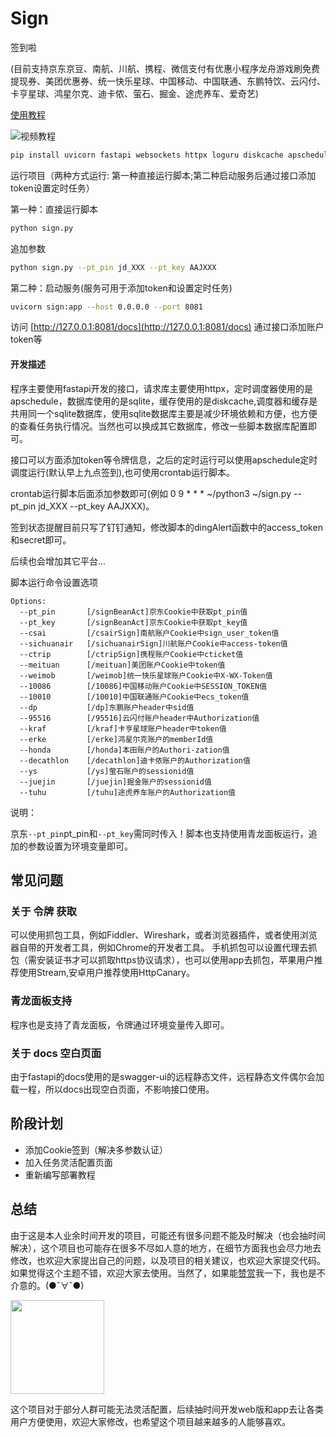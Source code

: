 # Sign
签到啦

(目前支持京东京豆、南航、川航、携程、微信支付有优惠小程序龙舟游戏刷免费提现券、美团优惠券、统一快乐星球、中国移动、中国联通、东鹏特饮、云闪付、卡亨星球、鸿星尔克、迪卡侬、萤石、掘金、途虎养车、爱奇艺)

[使用教程](https://www.1itre.link/2024/02/21/%E6%AF%8F%E6%97%A5%E7%AD%BE%E5%88%B0/)

![视频教程](https://github.com/Litre-WU/Sign/blob/master/screen_recording.gif)

```bash
pip install uvicorn fastapi websockets httpx loguru diskcache apscheduler SQLAlchemy python-dateutil -i https://pypi.tuna.tsinghua.edu.cn/simple
```

运行项目（两种方式运行: 第一种直接运行脚本;第二种启动服务后通过接口添加token设置定时任务）

第一种：直接运行脚本

```bash
python sign.py
```

追加参数

```bash
python sign.py --pt_pin jd_XXX --pt_key AAJXXX
```

第二种：启动服务(服务可用于添加token和设置定时任务)

```bash
uvicorn sign:app --host 0.0.0.0 --port 8081
```

访问 [http://127.0.0.1:8081/docs](http://127.0.0.1:8081/docs) 通过接口添加账户token等

#### 开发描述
程序主要使用fastapi开发的接口，请求库主要使用httpx，定时调度器使用的是apschedule，数据库使用的是sqlite，缓存使用的是diskcache,调度器和缓存是共用同一个sqlite数据库，使用sqlite数据库主要是减少环境依赖和方便，也方便的查看任务执行情况。当然也可以换成其它数据库，修改一些脚本数据库配置即可。

接口可以方面添加token等令牌信息，之后的定时运行可以使用apschedule定时调度运行(默认早上九点签到),也可使用crontab运行脚本。

crontab运行脚本后面添加参数即可(例如 0 9 * * * ~/python3 ~/sign.py --pt_pin jd_XXX --pt_key AAJXXX)。

签到状态提醒目前只写了钉钉通知，修改脚本的dingAlert函数中的access_token和secret即可。

后续也会增加其它平台...

脚本运行命令设置选项  

```
Options:
  --pt_pin       [/signBeanAct]京东Cookie中获取pt_pin值
  --pt_key       [/signBeanAct]京东Cookie中获取pt_key值
  --csai         [/csairSign]南航账户Cookie中sign_user_token值
  --sichuanair   [/sichuanairSign]川航账户Cookie中access-token值
  --ctrip        [/ctripSign]携程账户Cookie中cticket值
  --meituan      [/meituan]美团账户Cookie中token值
  --weimob       [/weimob]统一快乐星球账户Cookie中X-WX-Token值
  --10086        [/10086]中国移动账户Cookie中SESSION_TOKEN值
  --10010        [/10010]中国联通账户Cookie中ecs_token值
  --dp           [/dp]东鹏账户header中sid值
  --95516        [/95516]云闪付账户header中Authorization值
  --kraf         [/kraf]卡亨星球账户header中token值
  --erke         [/erke]鸿星尔克账户的memberId值
  --honda        [/honda]本田账户的Authori-zation值
  --decathlon    [/decathlon]迪卡侬账户的Authorization值
  --ys           [/ys]萤石账户的sessionid值
  --juejin       [/juejin]掘金账户的sessionid值
  --tuhu         [/tuhu]途虎养车账户的Authorization值

```

说明：  

京东`--pt_pin`pt_pin和`--pt_key`需同时传入！脚本也支持使用青龙面板运行，追加的参数设置为环境变量即可。

## 常见问题

### 关于 令牌 获取
可以使用抓包工具，例如Fiddler、Wireshark，或者浏览器插件，或者使用浏览器自带的开发者工具，例如Chrome的开发者工具。
手机抓包可以设置代理去抓包（需安装证书才可以抓取https协议请求），也可以使用app去抓包，苹果用户推荐使用Stream,安卓用户推荐使用HttpCanary。

### 青龙面板支持
程序也是支持了青龙面板，令牌通过环境变量传入即可。

### 关于 docs 空白页面
由于fastapi的docs使用的是swagger-ui的远程静态文件，远程静态文件偶尔会加载一程，所以docs出现空白页面，不影响接口使用。


## 阶段计划
- 添加Cookie签到（解决多参数认证）
- 加入任务灵活配置页面
- 重新编写部署教程


## 总结
由于这是本人业余时间开发的项目，可能还有很多问题不能及时解决（也会抽时间解决），这个项目也可能存在很多不尽如人意的地方，在细节方面我也会尽力地去修改，也欢迎大家提出自己的问题，以及项目的相关建议，也欢迎大家提交代码。如果觉得这个主题不错，欢迎大家去使用。当然了，如果能[赞赏](https://ko-fi.com/litre)我一下，我也是不介意的。(●ˇ∀ˇ●)  

<img src=https://github.com/Litre-WU/Sign/blob/master/wechat.jpg width=150/>

这个项目对于部分人群可能无法灵活配置，后续抽时间开发web版和app去让各类用户方便使用，欢迎大家修改，也希望这个项目越来越多的人能够喜欢。  
